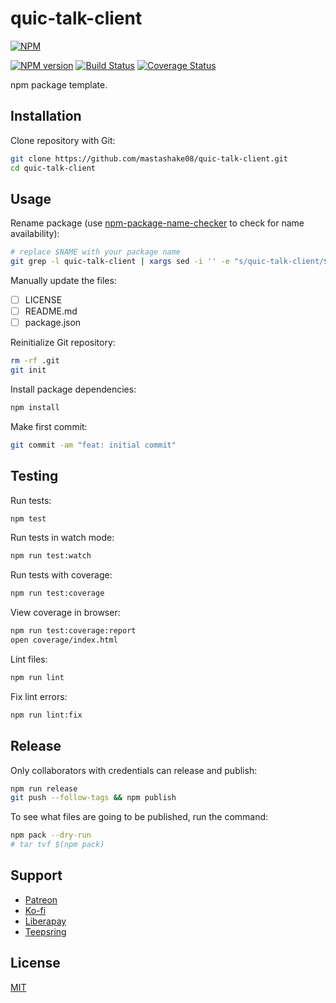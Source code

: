 # quic-talk-client

[![NPM](https://nodei.co/npm/quic-talk-client.png)](https://nodei.co/npm/quic-talk-client/)

[![NPM version](https://img.shields.io/npm/v/quic-talk-client.svg)](https://www.npmjs.com/package/quic-talk-client)
[![Build Status](https://travis-ci.org/mastashake08/quic-talk-client.svg?branch=master)](https://travis-ci.org/mastashake08/quic-talk-client)
[![Coverage Status](https://coveralls.io/repos/github/mastashake08/quic-talk-client/badge.svg?branch=master)](https://coveralls.io/github/mastashake08/quic-talk-client?branch=master)

npm package template.

## Installation

Clone repository with Git:

```sh
git clone https://github.com/mastashake08/quic-talk-client.git
cd quic-talk-client
```

## Usage

Rename package (use [npm-package-name-checker](https://mastashake08.org/npm-package-name-checker/) to check for name availability):

```sh
# replace $NAME with your package name
git grep -l quic-talk-client | xargs sed -i '' -e "s/quic-talk-client/$NAME/g"
```

Manually update the files:

- [ ] LICENSE
- [ ] README.md
- [ ] package.json

Reinitialize Git repository:

```sh
rm -rf .git
git init
```

Install package dependencies:

```sh
npm install
```

Make first commit:

```sh
git commit -am "feat: initial commit"
```

## Testing

Run tests:

```sh
npm test
```

Run tests in watch mode:

```sh
npm run test:watch
```

Run tests with coverage:

```sh
npm run test:coverage
```

View coverage in browser:

```sh
npm run test:coverage:report
open coverage/index.html
```

Lint files:

```sh
npm run lint
```

Fix lint errors:

```sh
npm run lint:fix
```

## Release

Only collaborators with credentials can release and publish:

```sh
npm run release
git push --follow-tags && npm publish
```

To see what files are going to be published, run the command:

```sh
npm pack --dry-run
# tar tvf $(npm pack)
```

## Support

- [Patreon](https://b.remarkabl.org/patreon)
- [Ko-fi](https://b.remarkabl.org/ko-fi)
- [Liberapay](https://b.remarkabl.org/liberapay)
- [Teepsring](https://b.remarkabl.org/teespring)

## License

[MIT](https://github.com/mastashake08/quic-talk-client/blob/master/LICENSE)
